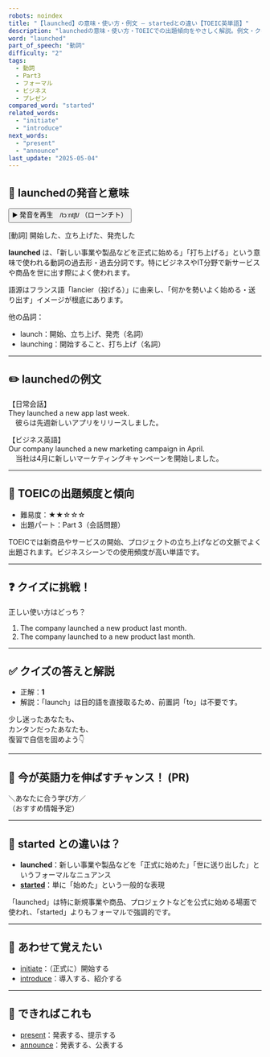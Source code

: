 ```yaml
---
robots: noindex
title: "【launched】の意味・使い方・例文 ― startedとの違い【TOEIC英単語】"
description: "launchedの意味・使い方・TOEICでの出題傾向をやさしく解説。例文・クイズ付きでstartedとの違いもわかりやすく学べます。"
word: "launched"
part_of_speech: "動詞"
difficulty: "2"
tags:
  - 動詞
  - Part3
  - フォーマル
  - ビジネス
  - プレゼン
compared_word: "started"
related_words:
  - "initiate"
  - "introduce"
next_words:
  - "present"
  - "announce"
last_update: "2025-05-04"
---
```


## 🔰 launchedの発音と意味

<button class="play-audio" onclick="playTTS('launched')">
  <span class="play-audio-main">
    ▶️ 発音を再生　/lɔːntʃt/
  </span>
  <span class="play-audio-sub">
    （ローンチト）
  </span>
</button>

[動詞] 開始した、立ち上げた、発売した

**launched** は、「新しい事業や製品などを正式に始める」「打ち上げる」という意味で使われる動詞の過去形・過去分詞です。特にビジネスやIT分野で新サービスや商品を世に出す際によく使われます。

語源はフランス語「lancier（投げる）」に由来し、「何かを勢いよく始める・送り出す」イメージが根底にあります。

他の品詞：  
- launch：開始、立ち上げ、発売（名詞）
- launching：開始すること、打ち上げ（名詞）

---

## ✏️ launchedの例文

【日常会話】  
They launched a new app last week.  
　彼らは先週新しいアプリをリリースしました。

【ビジネス英語】  
Our company launched a new marketing campaign in April.  
　当社は4月に新しいマーケティングキャンペーンを開始しました。

---

## 🎯 TOEICの出題頻度と傾向

- 難易度：★★☆☆☆
- 出題パート：Part 3（会話問題）

TOEICでは新商品やサービスの開始、プロジェクトの立ち上げなどの文脈でよく出題されます。ビジネスシーンでの使用頻度が高い単語です。

---

## ❓ クイズに挑戦！

正しい使い方はどっち？

1. The company launched a new product last month.  
2. The company launched to a new product last month.

---

## ✅ クイズの答えと解説

- 正解：**1**
- 解説：「launch」は目的語を直接取るため、前置詞「to」は不要です。

少し迷ったあなたも、  
カンタンだったあなたも、  
復習で自信を固めよう👇️

---

## 🚀 今が英語力を伸ばすチャンス！ (PR)

<div class="info-center">
＼あなたに合う学び方／<br>  
（おすすめ情報予定）
</div>

---

## 🤔  started との違いは？

- **launched**：新しい事業や製品などを「正式に始めた」「世に送り出した」というフォーマルなニュアンス
- **[started](/word/started/)**：単に「始めた」という一般的な表現

「launched」は特に新規事業や商品、プロジェクトなどを公式に始める場面で使われ、「started」よりもフォーマルで強調的です。

---

## 🧩 あわせて覚えたい

- [initiate](/word/initiate/)：（正式に）開始する
- [introduce](/word/introduce/)：導入する、紹介する

---

## 📖 できればこれも

- [present](/word/present/)：発表する、提示する
- [announce](/word/announce/)：発表する、公表する

<!-- cvid: aid11_bid03 -->
